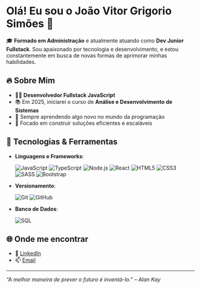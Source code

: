 # Olá! Eu sou o João Vitor Grigorio Simões 👋

🎓 **Formado em Administração** e atualmente atuando como **Dev Junior Fullstack**. Sou apaixonado por tecnologia e desenvolvimento, e estou constantemente em busca de novas formas de aprimorar minhas habilidades.

## 🔥 Sobre Mim
- 👨‍💻 **Desenvolvedor Fullstack JavaScript**
- 📚 Em 2025, iniciarei o curso de **Análise e Desenvolvimento de Sistemas**
- 🌱 Sempre aprendendo algo novo no mundo da programação
- 🎯 Focado em construir soluções eficientes e escaláveis

## 🚀 Tecnologias & Ferramentas
- **Linguagens e Frameworks**:

  ![JavaScript](https://img.shields.io/badge/-JavaScript-F7DF1E?logo=javascript&logoColor=black&style=flat-square)
  ![TypeScript](https://img.shields.io/badge/-TypeScript-007ACC?logo=typescript&logoColor=white&style=flat-square)
  ![Node.js](https://img.shields.io/badge/-Node.js-339933?logo=node.js&logoColor=white&style=flat-square)
  ![React](https://img.shields.io/badge/-React-61DAFB?logo=react&logoColor=white&style=flat-square)
  ![HTML5](https://img.shields.io/badge/-HTML5-E34F26?logo=html5&logoColor=white&style=flat-square)
  ![CSS3](https://img.shields.io/badge/-CSS3-1572B6?logo=css3&logoColor=white&style=flat-square)
  ![SASS](https://img.shields.io/badge/-SASS-CC6699?logo=sass&logoColor=white&style=flat-square)
  ![Bootstrap](https://img.shields.io/badge/-Bootstrap-7952B3?logo=bootstrap&logoColor=white&style=flat-square)

- **Versionamento**:
  
  ![Git](https://img.shields.io/badge/-Git-F05032?logo=git&logoColor=white&style=flat-square)
  ![GitHub](https://img.shields.io/badge/-GitHub-181717?logo=github&logoColor=white&style=flat-square)

- **Banco de Dados**:

  ![SQL](https://img.shields.io/badge/-SQL-4479A1?logo=mysql&logoColor=white&style=flat-square)

## 🌐 Onde me encontrar
- 💼 [LinkedIn](https://www.linkedin.com/in/joaovitorgrigorio/)  
- 📫 [Email](mailto:jvgrigorio.simoes@gmail.com)

---

_“A melhor maneira de prever o futuro é inventá-lo.” – Alan Kay_
